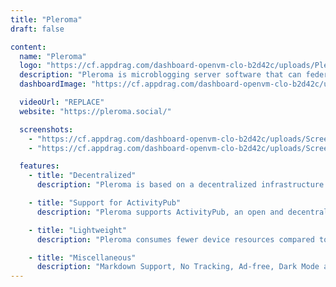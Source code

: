 ```yaml
---
title: "Pleroma"
draft: false

content:
  name: "Pleroma"
  logo: "https://cf.appdrag.com/dashboard-openvm-clo-b2d42c/uploads/Pleroma-jgwH.png"
  description: "Pleroma is microblogging server software that can federate (= exchange messages with) other servers that support ActivityPub. What that means is that you can host a server for yourself or your friends and stay in control of your online identity, but still exchange messages with people on larger servers. Pleroma will federate with all servers that implement ActivityPub, like Friendica, GNU Social, Hubzilla, Mastodon, Misskey, Peertube, and Pixelfed."
  dashboardImage: "https://cf.appdrag.com/dashboard-openvm-clo-b2d42c/uploads/Screenshot-2024-01-09-211205-nT94.png"

  videoUrl: "REPLACE"
  website: "https://pleroma.social/"

  screenshots:
    - "https://cf.appdrag.com/dashboard-openvm-clo-b2d42c/uploads/Screenshot-2024-01-09-211205-nT94.png"
    - "https://cf.appdrag.com/dashboard-openvm-clo-b2d42c/uploads/Screenshot-2024-01-09-211423-6Rbn.png"

  features:
    - title: "Decentralized"
      description: "Pleroma is based on a decentralized infrastructure with no single entity controlling it."

    - title: "Support for ActivityPub"
      description: "Pleroma supports ActivityPub, an open and decentralized social network protocol."

    - title: "Lightweight"
      description: "Pleroma consumes fewer device resources compared to similar apps."

    - title: "Miscellaneous"
      description: "Markdown Support, No Tracking, Ad-free, Dark Mode and Privacy focused"
---
```

